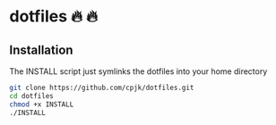 # dotfiles :fire: :fire:

## Installation
The INSTALL script just symlinks the dotfiles into your home directory
```bash
git clone https://github.com/cpjk/dotfiles.git
cd dotfiles
chmod +x INSTALL
./INSTALL
```
